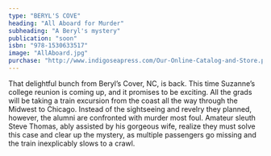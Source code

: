 ```yaml
---
type: "BERYL'S COVE"
heading: "All Aboard for Murder"
subheading: "A Beryl's mystery"
publication: "soon"
isbn: "978-1530633517"
image: "AllAboard.jpg"
purchase: "http://www.indigoseapress.com/Our-Online-Catalog-and-Store.php#!/All-Aboard-for-Murder-by-Jan-McCanless/p/63712535"
---
```

That delightful bunch from Beryl’s Cover, NC, is back. This time Suzanne’s college reunion is coming up, and it promises to be exciting. All the grads will be taking a train excursion from the coast all the way through the Midwest to Chicago. Instead of the sightseeing and revelry they planned, however, the alumni are confronted with murder most foul. Amateur sleuth Steve Thomas, ably assisted by his gorgeous wife, realize they must solve this case and clear up the mystery, as multiple passengers go missing and the train inexplicably slows to a crawl.
